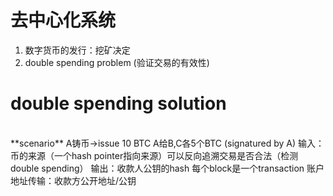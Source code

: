 # 去中心化系统
1. 数字货币的发行：挖矿决定
2. double spending problem (验证交易的有效性)
# double spending solution
<br>
**scenario**
A铸币->issue 10 BTC
A给B,C各5个BTC (signatured by A)
输入：币的来源（一个hash pointer指向来源）可以反向追溯交易是否合法（检测double spending）
输出：收款人公钥的hash
每个block是一个transaction
账户地址传输：收款方公开地址/公钥
